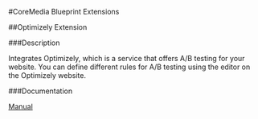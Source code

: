 #CoreMedia Blueprint Extensions

##Optimizely Extension

###Description

Integrates Optimizely, which is a service that offers A/B testing for your website. You can define different rules for 
A/B testing using the editor on the Optimizely website.

###Documentation

[Manual](https://documentation.coremedia.com/cm8/current/manuals/coremedia-en/webhelp/content/Optimizely.html)
